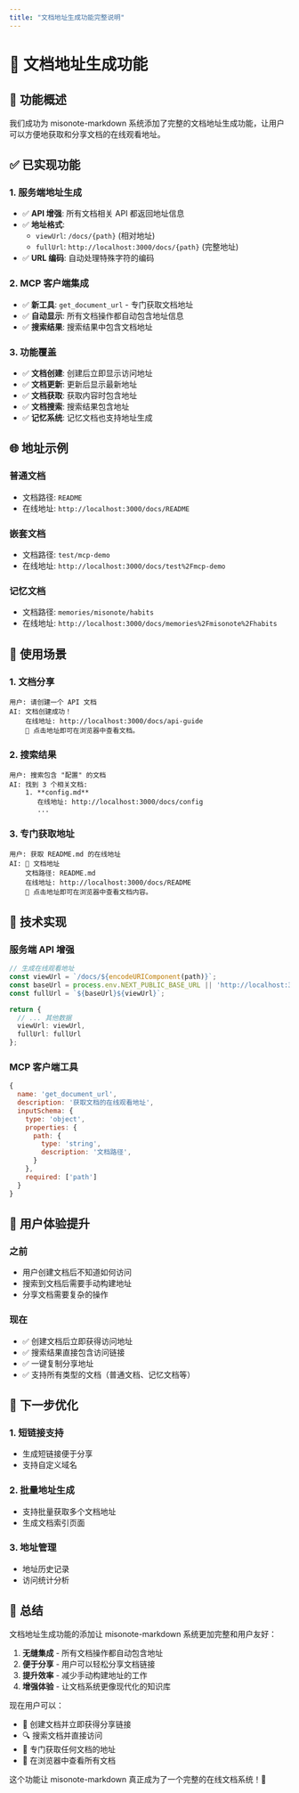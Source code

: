 ```yaml
---
title: "文档地址生成功能完整说明"
---
```


# 🔗 文档地址生成功能

## 🎯 功能概述

我们成功为 misonote-markdown 系统添加了完整的文档地址生成功能，让用户可以方便地获取和分享文档的在线观看地址。

## ✅ 已实现功能

### 1. **服务端地址生成**
- ✅ **API 增强**: 所有文档相关 API 都返回地址信息
- ✅ **地址格式**: 
  - `viewUrl`: `/docs/{path}` (相对地址)
  - `fullUrl`: `http://localhost:3000/docs/{path}` (完整地址)
- ✅ **URL 编码**: 自动处理特殊字符的编码

### 2. **MCP 客户端集成**
- ✅ **新工具**: `get_document_url` - 专门获取文档地址
- ✅ **自动显示**: 所有文档操作都自动包含地址信息
- ✅ **搜索结果**: 搜索结果中包含文档地址

### 3. **功能覆盖**
- ✅ **文档创建**: 创建后立即显示访问地址
- ✅ **文档更新**: 更新后显示最新地址
- ✅ **文档获取**: 获取内容时包含地址
- ✅ **文档搜索**: 搜索结果包含地址
- ✅ **记忆系统**: 记忆文档也支持地址生成

## 🌐 地址示例

### 普通文档
- 文档路径: `README`
- 在线地址: `http://localhost:3000/docs/README`

### 嵌套文档
- 文档路径: `test/mcp-demo`
- 在线地址: `http://localhost:3000/docs/test%2Fmcp-demo`

### 记忆文档
- 文档路径: `memories/misonote/habits`
- 在线地址: `http://localhost:3000/docs/memories%2Fmisonote%2Fhabits`

## 🎯 使用场景

### 1. **文档分享**
```
用户: 请创建一个 API 文档
AI: 文档创建成功！
    在线地址: http://localhost:3000/docs/api-guide
    📖 点击地址即可在浏览器中查看文档。
```

### 2. **搜索结果**
```
用户: 搜索包含 "配置" 的文档
AI: 找到 3 个相关文档:
    1. **config.md**
       在线地址: http://localhost:3000/docs/config
       ...
```

### 3. **专门获取地址**
```
用户: 获取 README.md 的在线地址
AI: 🔗 文档地址
    文档路径: README.md
    在线地址: http://localhost:3000/docs/README
    📖 点击地址即可在浏览器中查看文档内容。
```

## 🔧 技术实现

### 服务端 API 增强
```typescript
// 生成在线观看地址
const viewUrl = `/docs/${encodeURIComponent(path)}`;
const baseUrl = process.env.NEXT_PUBLIC_BASE_URL || 'http://localhost:3000';
const fullUrl = `${baseUrl}${viewUrl}`;

return {
  // ... 其他数据
  viewUrl: viewUrl,
  fullUrl: fullUrl
};
```

### MCP 客户端工具
```javascript
{
  name: 'get_document_url',
  description: '获取文档的在线观看地址',
  inputSchema: {
    type: 'object',
    properties: {
      path: {
        type: 'string',
        description: '文档路径',
      }
    },
    required: ['path']
  }
}
```

## 🎉 用户体验提升

### 之前
- 用户创建文档后不知道如何访问
- 搜索到文档后需要手动构建地址
- 分享文档需要复杂的操作

### 现在
- ✅ 创建文档后立即获得访问地址
- ✅ 搜索结果直接包含访问链接
- ✅ 一键复制分享地址
- ✅ 支持所有类型的文档（普通文档、记忆文档等）

## 🚀 下一步优化

### 1. **短链接支持**
- 生成短链接便于分享
- 支持自定义域名

### 2. **批量地址生成**
- 支持批量获取多个文档地址
- 生成文档索引页面

### 3. **地址管理**
- 地址历史记录
- 访问统计分析

## 🎯 总结

文档地址生成功能的添加让 misonote-markdown 系统更加完整和用户友好：

1. **无缝集成** - 所有文档操作都自动包含地址
2. **便于分享** - 用户可以轻松分享文档链接
3. **提升效率** - 减少手动构建地址的工作
4. **增强体验** - 让文档系统更像现代化的知识库

现在用户可以：
- 📝 创建文档并立即获得分享链接
- 🔍 搜索文档并直接访问
- 🔗 专门获取任何文档的地址
- 📖 在浏览器中查看所有文档

这个功能让 misonote-markdown 真正成为了一个完整的在线文档系统！🎉